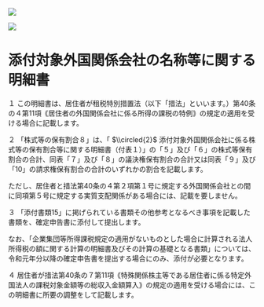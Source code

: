 ![](https://www.nta.go.jp/tmp/9953e70a-477f-426c-bad6-a5fc1c45beda/images/81ebd89e1e7bfe5f5aa43e62e1946b7b4cff6322e7a07dd8230f04bac4a9ea85.jpg)

![](https://www.nta.go.jp/tmp/9953e70a-477f-426c-bad6-a5fc1c45beda/images/c88fad587de0ee86dbd886e700053519401a0583e67783158b2bd489877e5c64.jpg)

# 添付対象外国関係会社の名称等に関する明細書

１ この明細書は、居住者が租税特別措置法（以下「措法」といいます。）第40条の４第11項｟居住者の外国関係会社に係る所得の課税の特例｠の規定の適用を受ける場合に記載します。

２ 「株式等の保有割合８」は、「 $\\circled{2}$ 添付対象外国関係会社に係る株式等の保有割合等に関する明細書（付表１）」の「５」及び「６」の株式等保有割合の合計、同表「７」及び「８」の議決権保有割合の合計又は同表「９」及び「10」の請求権保有割合の合計のいずれかの割合を記載します。

ただし、居住者と措法第40条の４第２項第１号に規定する外国関係会社との間に同項第５号に規定する実質支配関係がある場合には、記載を要しません。

３ 「添付書類15」に掲げられている書類その他参考となるべき事項を記載した書類を、確定申告書に添付して提出します。

なお、「企業集団等所得課税規定の適用がないものとした場合に計算される法人所得税の額に関する計算の明細書及びその計算の基礎となる書類」については、令和元年分以降の確定申告書を提出する場合にのみ、添付が必要となります。

４ 居住者が措法第40条の７第11項｟特殊関係株主等である居住者に係る特定外国法人の課税対象金額等の総収入金額算入｠の規定の適用を受ける場合には、この明細書に所要の調整をして記載します。